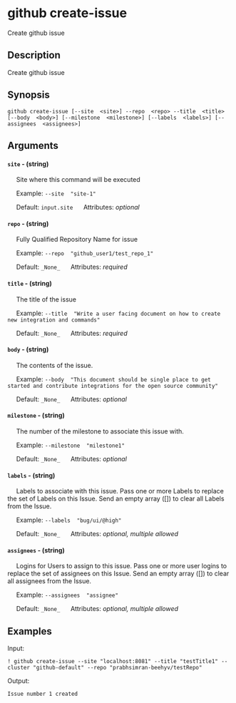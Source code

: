 # github create-issue

Create github issue

## Description

Create github issue

## Synopsis

`github create-issue [--site  <site>] --repo  <repo> --title  <title> [--body  <body>] [--milestone  <milestone>] [--labels  <labels>] [--assignees  <assignees>]`

## Arguments


#### `site` - (string)

&nbsp;&nbsp;&nbsp;&nbsp; Site where this command will be executed  

&nbsp;&nbsp;&nbsp;&nbsp; Example:  `--site  "site-1"`

&nbsp;&nbsp;&nbsp;&nbsp; Default: `input.site`
&nbsp;&nbsp;&nbsp;&nbsp; Attributes: _optional_  


#### `repo` - (string)

&nbsp;&nbsp;&nbsp;&nbsp; Fully Qualified Repository Name for issue  

&nbsp;&nbsp;&nbsp;&nbsp; Example:  `--repo  "github_user1/test_repo_1"`

&nbsp;&nbsp;&nbsp;&nbsp; Default: `_None_`
&nbsp;&nbsp;&nbsp;&nbsp; Attributes: _required_  


#### `title` - (string)

&nbsp;&nbsp;&nbsp;&nbsp; The title of the issue  

&nbsp;&nbsp;&nbsp;&nbsp; Example:  `--title  "Write a user facing document on how to create new integration and commands"`

&nbsp;&nbsp;&nbsp;&nbsp; Default: `_None_`
&nbsp;&nbsp;&nbsp;&nbsp; Attributes: _required_  


#### `body` - (string)

&nbsp;&nbsp;&nbsp;&nbsp; The contents of the issue.  

&nbsp;&nbsp;&nbsp;&nbsp; Example:  `--body  "This document should be single place to get started and contribute integrations for the open source community"`

&nbsp;&nbsp;&nbsp;&nbsp; Default: `_None_`
&nbsp;&nbsp;&nbsp;&nbsp; Attributes: _optional_  


#### `milestone` - (string)

&nbsp;&nbsp;&nbsp;&nbsp; The number of the milestone to associate this issue with.  

&nbsp;&nbsp;&nbsp;&nbsp; Example:  `--milestone  "milestone1"`

&nbsp;&nbsp;&nbsp;&nbsp; Default: `_None_`
&nbsp;&nbsp;&nbsp;&nbsp; Attributes: _optional_  


#### `labels` - (string)

&nbsp;&nbsp;&nbsp;&nbsp; Labels to associate with this issue.  Pass one or more Labels to replace the set of Labels on this Issue.  Send an empty array ([]) to clear all Labels from the Issue.
  

&nbsp;&nbsp;&nbsp;&nbsp; Example:  `--labels  "bug/ui/@high"`

&nbsp;&nbsp;&nbsp;&nbsp; Default: `_None_`
&nbsp;&nbsp;&nbsp;&nbsp; Attributes: _optional, multiple allowed_  


#### `assignees` - (string)

&nbsp;&nbsp;&nbsp;&nbsp; Logins for Users to assign to this issue.  Pass one or more user logins to replace the set of assignees on this Issue.  Send an empty array ([]) to clear all assignees from the Issue.
  

&nbsp;&nbsp;&nbsp;&nbsp; Example:  `--assignees  "assignee"`

&nbsp;&nbsp;&nbsp;&nbsp; Default: `_None_`
&nbsp;&nbsp;&nbsp;&nbsp; Attributes: _optional, multiple allowed_  



## Examples

Input: 
```
! github create-issue --site "localhost:8081" --title "testTitle1" --cluster "github-default" --repo "prabhsimran-beehyv/testRepo"
```
Output: 
```
Issue number 1 created
```

